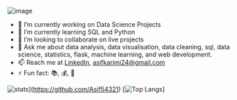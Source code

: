 ![image](https://github.com/Asif54321/Mohd-Asif-Ansari/blob/main/asifbann.png)

- 🔭 I’m currently working on Data Science Projects
- 🌱 I’m currently learning SQL and Python
- 👯 I’m looking to collaborate on live projects
- 💬 Ask me about data analysis, data visualisation, data cleaning, sql, data science, statistics, flask, machine learning, and web development.
- 📫 Reach me at [LinkedIn](https://www.linkedin.com/in/mohd-asif-ansari-754473135/), asifkarimi24@gmail.com
- ⚡ Fun fact: :books:, :moneybag:, :tea:

![stats](https://github-readme-stats.vercel.app/api?username=Asif54321&show_icons=true&count_private=true&title_color=971901&text_color=971901&icon_color=971901&no-bg=true&hide_border=true)](https://github.com/Asif54321)
[![Top Langs](https://github-readme-stats.vercel.app/api/top-langs/?username=Asif54321&layout=compact)]
